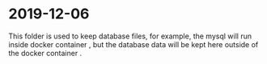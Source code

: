 # 2019-12-06

This folder is used to keep database files, for example, the mysql will run inside docker container
, but the database data will be kept here outside of the docker container .